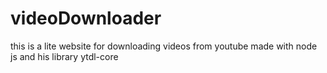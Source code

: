 # videoDownloader
this is a lite website for downloading videos from youtube made with node js and his library ytdl-core
